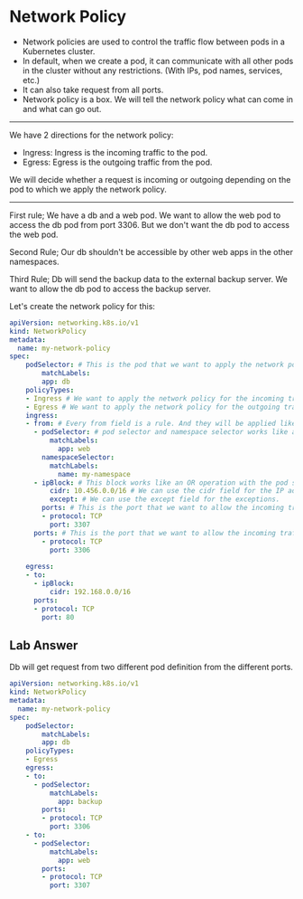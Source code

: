 # Network Policy
- Network policies are used to control the traffic flow between pods in a Kubernetes cluster.
- In default, when we create a pod, it can communicate with all other pods in the cluster without any restrictions. (With IPs, pod names, services, etc.)
- It can also take request from all ports.
- Network policy is a box. We will tell the network policy what can come in and what can go out.

---

We have 2 directions for the network policy:
- Ingress: Ingress is the incoming traffic to the pod.
- Egress: Egress is the outgoing traffic from the pod.

We will decide whether a request is incoming or outgoing depending on the pod to which we apply the network policy.

---

First rule;
We have a db and a web pod. We want to allow the web pod to access the db pod from port 3306. 
But we don't want the db pod to access the web pod.

Second Rule;
Our db shouldn't be accessible by other web apps in the other namespaces.

Third Rule;
Db will send the backup data to the external backup server. We want to allow the db pod to access the backup server.

Let's create the network policy for this:

```yaml
apiVersion: networking.k8s.io/v1
kind: NetworkPolicy
metadata:
  name: my-network-policy
spec:
    podSelector: # This is the pod that we want to apply the network policy.
        matchLabels:
        app: db
    policyTypes:
    - Ingress # We want to apply the network policy for the incoming traffic.
    - Egress # We want to apply the network policy for the outgoing traffic.
    ingress:
    - from: # Every from field is a rule. And they will be applied like an OR operation.
      - podSelector: # pod selector and namespace selector works like an AND operation. But if we add the namespace selector separately, it works like an OR operation.
          matchLabels:
            app: web
        namespaceSelector:
          matchLabels:
            name: my-namespace
      - ipBlock: # This block works like an OR operation with the pod selector and namespace selector.
          cidr: 10.456.0.0/16 # We can use the cidr field for the IP addresses.
          except: # We can use the except field for the exceptions.
        ports: # This is the port that we want to allow the incoming traffic for the given ip addresses.
        - protocol: TCP
          port: 3307
      ports: # This is the port that we want to allow the incoming traffic for the given pods.
        - protocol: TCP
          port: 3306
    
    egress:
    - to:
      - ipBlock:
          cidr: 192.168.0.0/16
      ports:
      - protocol: TCP
        port: 80
```

## Lab Answer
Db will get request from two different pod definition from the different ports.

```yaml
apiVersion: networking.k8s.io/v1
kind: NetworkPolicy
metadata:
  name: my-network-policy
spec:
    podSelector:
        matchLabels:
        app: db
    policyTypes:
    - Egress    
    egress:
    - to:
      - podSelector:
          matchLabels:
            app: backup
        ports:
        - protocol: TCP
          port: 3306
    - to:
      - podSelector:
          matchLabels:
            app: web
        ports:
        - protocol: TCP
          port: 3307
```